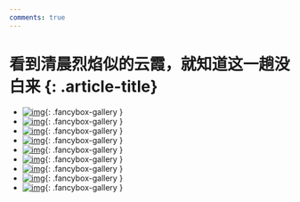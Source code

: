 ```yaml
---
comments: true
---
```


# 看到清晨烈焰似的云霞，就知道这一趟没白来 {: .article-title}

<div class="grid cards" markdown>

- [![img](da8eb0c9-fcf7-4538-8ab8-cf382139437b.jpg)](da8eb0c9-fcf7-4538-8ab8-cf382139437b.jpg){: .fancybox-gallery }
- [![img](0172bf2f-8f3d-459d-9ae2-24b5d08e7416.jpg)](0172bf2f-8f3d-459d-9ae2-24b5d08e7416.jpg){: .fancybox-gallery }
- [![img](43f96cd9-5fe3-4f50-a851-8b379c208e77.jpg)](43f96cd9-5fe3-4f50-a851-8b379c208e77.jpg){: .fancybox-gallery }
- [![img](38eb9b1e-b210-4cc8-9dfb-ee64cfb43f96.jpg)](38eb9b1e-b210-4cc8-9dfb-ee64cfb43f96.jpg){: .fancybox-gallery }
- [![img](f86c80cf-75a5-4898-9346-a90a73187466.jpg)](f86c80cf-75a5-4898-9346-a90a73187466.jpg){: .fancybox-gallery }
- [![img](b301d55c-e98c-40bf-81ef-e65d0f17886d.jpg)](b301d55c-e98c-40bf-81ef-e65d0f17886d.jpg){: .fancybox-gallery }
- [![img](6788e77c-8e4c-47dc-8154-adae6c95fd54.jpg)](6788e77c-8e4c-47dc-8154-adae6c95fd54.jpg){: .fancybox-gallery }
- [![img](05972403-915d-481a-92dd-122a7f00c029.jpg)](05972403-915d-481a-92dd-122a7f00c029.jpg){: .fancybox-gallery }
- [![img](2a10240a-fc2b-4e9e-9ebb-48467a973418.jpg)](2a10240a-fc2b-4e9e-9ebb-48467a973418.jpg){: .fancybox-gallery }


</div>